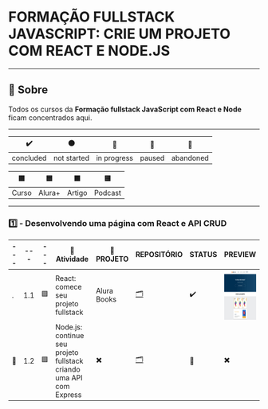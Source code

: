 # FORMAÇÃO FULLSTACK JAVASCRIPT: CRIE UM PROJETO COM REACT E NODE.JS

---

## 📌 Sobre
  Todos os cursos da **Formação fullstack JavaScript com React e Node** ficam concentrados aqui.

---

| ✔️ | ⚫ | 🔵 | 🔶 | 🔴 | 
| --- | --- | --- | --- | --- |
| concluded | not started | in progress | paused | abandoned |

| 🟪 | 🟦 | 🟫  | 🟨 |
| --- | --- | --- | --- |
| Curso | Alura+ | Artigo | Podcast |

---

### 1️⃣ - Desenvolvendo uma página com React e API CRUD

| --- | --- | --- | 📘 Atividade | 🔗 PROJETO | REPOSITÓRIO | STATUS | PREVIEW |
| --- | --- | --- | --- | --- | --- | --- | --- |
| . | 1.1 | 🟪 | React: comece seu projeto fullstack | Alura Books | [🗂️](./comeceSeuProjetoFullstack/) | ✔️ | <img align="center" alt="Miniatura da imagem do projeto" height="100" width="100" src="../.github/preview-aluraBooks.png"> |
| 🚩 | 1.2 | 🟪 | Node.js: continue seu projeto fullstack criando uma API com Express | ✖️ | [🗂️](./criandoUmaAPIComExpress/) | 🔵 | ✖️ |

